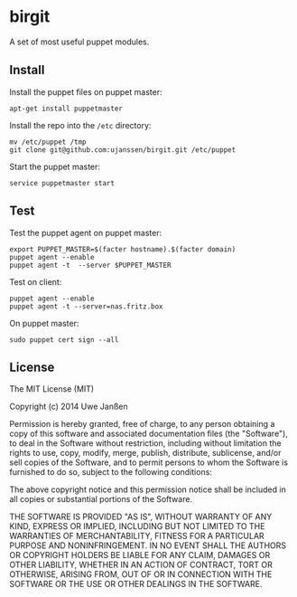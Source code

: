 birgit
======

A set of most useful puppet modules.

Install
-------

Install the puppet files on puppet master:

	apt-get install puppetmaster

Install the repo into the `/etc` directory:

	mv /etc/puppet /tmp
	git clone git@github.com:ujanssen/birgit.git /etc/puppet

Start the puppet master:

	service puppetmaster start

Test
----

Test the puppet agent on puppet master:

	export PUPPET_MASTER=$(facter hostname).$(facter domain)
	puppet agent --enable
	puppet agent -t  --server $PUPPET_MASTER
	
Test on client:

	puppet agent --enable
	puppet agent -t --server=nas.fritz.box
	
On puppet master:

	sudo puppet cert sign --all


License
-------
	
The MIT License (MIT)

Copyright (c) 2014 Uwe Janßen

Permission is hereby granted, free of charge, to any person obtaining a copy
of this software and associated documentation files (the "Software"), to deal
in the Software without restriction, including without limitation the rights
to use, copy, modify, merge, publish, distribute, sublicense, and/or sell
copies of the Software, and to permit persons to whom the Software is
furnished to do so, subject to the following conditions:

The above copyright notice and this permission notice shall be included in all
copies or substantial portions of the Software.

THE SOFTWARE IS PROVIDED "AS IS", WITHOUT WARRANTY OF ANY KIND, EXPRESS OR
IMPLIED, INCLUDING BUT NOT LIMITED TO THE WARRANTIES OF MERCHANTABILITY,
FITNESS FOR A PARTICULAR PURPOSE AND NONINFRINGEMENT. IN NO EVENT SHALL THE
AUTHORS OR COPYRIGHT HOLDERS BE LIABLE FOR ANY CLAIM, DAMAGES OR OTHER
LIABILITY, WHETHER IN AN ACTION OF CONTRACT, TORT OR OTHERWISE, ARISING FROM,
OUT OF OR IN CONNECTION WITH THE SOFTWARE OR THE USE OR OTHER DEALINGS IN THE
SOFTWARE.
